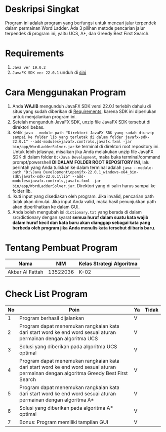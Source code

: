 # Deskripsi Singkat
Program ini adalah program yang berfungsi untuk mencari jalur terpendek dalam permainan Word Ladder. Ada 3 pilihan metode pencarian jalur terpendek di program ini, yaitu UCS, A*, dan Greedy Best First Search.
# Requirements
1. ```Java ver 19.0.2```
2. ```JavaFX SDK ver 22.0.1``` unduh di [sini](https://openjfx.io/)

# Cara Menggunakan Program
1. Anda **WAJIB** mengunduh JavaFX SDK versi 22.0.1 terlebih dahulu di situs yang sudah diberikan di [Requirements](#Requirements), karena SDK ini diperlukan untuk menjalankan program ini.
2. Setelah mengunduh JavaFX SDK, unzip file JavaFX SDK tersebut di direktori bebas.
3. Ketik ```java --module-path "Direktori JavaFX SDK yang sudah diunzip sampai ke folder lib yang terletak di dalam folder javafx-sdk-22.0.1" --add-modules=javafx.controls,javafx.fxml -jar bin/app/WordLadderSolver.jar``` ke terminal di direktori root repository ini.
Untuk lebih jelasnya, misalkan jika Anda melakukan unzip file JavaFX SDK di dalam folder ```D:\Java Development```, maka buka terminal/command prompt/powershell **DI DALAM FOLDER ROOT REPOSITORY INI**, lalu perintah yang Anda tuliskan ke dalam terminal adalah ```java --module-path "D:\Java Development\openjfx-22.0.1_windows-x64_bin-sdk\javafx-sdk-22.0.1\lib" --add-modules=javafx.controls,javafx.fxml -jar bin/app/WordLadderSolver.jar```. Direktori yang di salin harus sampai ke folder lib.
4. Ikuti input yang disediakan oleh program. Jika invalid, pencarian path tidak akan dimulai. Jika input Anda valid, maka hasil penunjukkan path akan diperlihatkan ke dalam GUI.
5. Anda boleh mengubah isi ```dictionary.txt``` yang berada di dalam src/dictionary dengan syarat **semua huruf dalam suatu kata wajib dalam huruf kecil dan kata baru akan dianggap sebagai kata yang berbeda oleh program jika Anda menulis kata tersebut di baris baru**.
# Tentang Pembuat Program
| Nama          | NIM    | Kelas Strategi Algoritma|
| --------------|--------| ----|
|Akbar Al Fattah|13522036| K-02|

# Check List Program
| No | Poin | Ya | Tidak |
| --- | --- | --- | --- |
| 1 | Program berhasil dijalankan | V | |
| 2 | Program dapat menemukan rangkaian kata dari start word ke end word sesuai aturan permainan dengan algoritma UCS | V | |
| 3 | Solusi yang diberikan pada algoritma UCS optimal | V | |
| 4 | Program dapat menemukan rangkaian kata dari start word ke end word sesuai aturan permainan dengan algoritma Greedy Best First Search | V | |
| 5 |  Program dapat menemukan rangkaian kata dari start word ke end word sesuai aturan permainan dengan algoritma A* | V | |
| 6 |  Solusi yang diberikan pada algoritma A* optimal | V | |
| 7 |  Bonus: Program memiliki tampilan GUI | V | |
